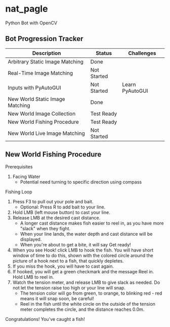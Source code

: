 # nat_pagle
Python Bot with OpenCV

## Bot Progression Tracker

| Description | Status      | Challenges |
| ----------- | ----------- | ----------- |
| Arbitrary Static Image Matching  | Done        |                  |
| Real-Time Image Matching         | Not Started |                  |
| Inputs with PyAutoGUI            | Not Started | Learn PyAutoGUI  |
| New World Static Image Matching  | Done        |                  |
| New World Image Collection       | Test Ready  |                  |
| New World Fishing Procedure      | Test Ready  |                  |
| New World Live Image Matching    | Not Started |                  |

## New World Fishing Procedure

Prerequisites

1. Facing Water
    - Potential need turning to specific direction using compass 

Fishing Loop

1. Press F3 to pull out your pole and bait.
    - Optional: Press R to add bait to your line.
2. Hold LMB (left mouse button) to cast your line.
3. Release LMB at the desired cast distance.
    - A longer cast distance makes fish easier to reel in, as you have more "slack" when they fight.
    - When your line lands, the water depth and cast distance will be displayed.
    - When you're about to get a bite, it will say Get ready!
4. When you see Hook! click LMB to hook the fish. You will have short window of time to do this, shown with the colored circle around the picture of a hook next to a fish, that quickly depletes.
5. If you miss the hook, you will have to cast again.
6. If hooked, you will get a green checkmark and the message Reel in. Hold LMB to reel in.
7. Watch the tension meter, and release LMB to give slack as needed. Do not let the tension raise too high or your line will snap.
    - The tension color will go from green, to orange, to blinking red - red means it will snap soon, be careful!
    - Reel in the fish until the white circle on the outside of the tension meter completes the circle, and the distance reaches 0.0m.

Congratulations! You've caught a fish!
